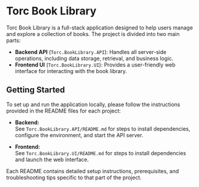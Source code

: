 # Torc Book Library

Torc Book Library is a full-stack application designed to help users manage and explore a collection of books. The project is divided into two main parts:

- **Backend API** (`Torc.BookLibrary.API`): Handles all server-side operations, including data storage, retrieval, and business logic.
- **Frontend UI** (`Torc.BookLibrary.UI`): Provides a user-friendly web interface for interacting with the book library.

## Getting Started

To set up and run the application locally, please follow the instructions provided in the README files for each project:

- **Backend:**  
  See `Torc.BookLibrary.API/README.md` for steps to install dependencies, configure the environment, and start the API server.

- **Frontend:**  
  See `Torc.BookLibrary.UI/README.md` for steps to install dependencies and launch the web interface.

Each README contains detailed setup instructions, prerequisites, and troubleshooting tips specific to that part of the project.

